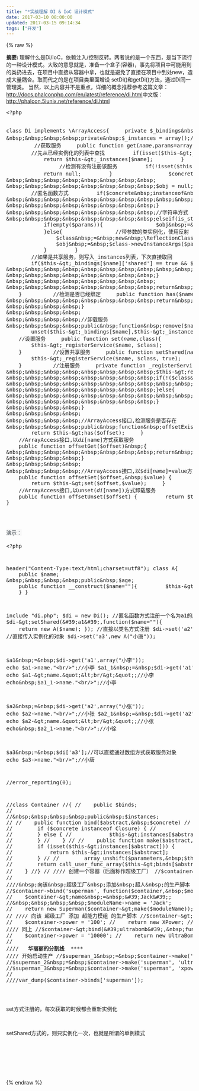 ```yaml
---
title: "*实战理解 DI & IoC 设计模式"
date: 2017-03-10 08:00:00
updated: 2017-03-15 09:14:34
tags: ["开发"]
---
```

{% raw %}
<p><strong>摘要: </strong>理解什么是Di/IoC，依赖注入/控制反转。两者说的是一个东西，是当下流行的一种设计模式。大致的意思就是，准备一个盒子(容器)，事先将项目中可能用到的类扔进去，在项目中直接从容器中拿，也就是避免了直接在项目中到处new，造成大量耦合。取而代之的是在项目类里面增设 setDi()和getDi()方法，通过Di同一管理类。 当然，以上内容并不是重点，详细的概念推荐参考这篇文章： <a href="http://docs.phalconphp.com/en/latest/reference/di.html" _src="http://docs.phalconphp.com/en/latest/reference/di.html">http://docs.phalconphp.com/en/latest/reference/di.html</a>中文版： <a href="http://phalcon.5iunix.net/reference/di.html" _src="http://phalcon.5iunix.net/reference/di.html">http://phalcon.5iunix.net/reference/di.html</a></p><pre class="brush:php;toolbar:false">&lt;?php

class&nbsp;Di&nbsp;implements&nbsp;\ArrayAccess{
&nbsp;&nbsp;&nbsp;&nbsp;private&nbsp;$_bindings&nbsp;=&nbsp;array();//服务列表
&nbsp;&nbsp;&nbsp;&nbsp;private&nbsp;$_instances&nbsp;=&nbsp;array();//已经实例化的服务
&nbsp;&nbsp;&nbsp;&nbsp;
&nbsp;&nbsp;&nbsp;&nbsp;//获取服务
&nbsp;&nbsp;&nbsp;&nbsp;public&nbsp;function&nbsp;get($name,$params=array()){
&nbsp;&nbsp;&nbsp;&nbsp;&nbsp;&nbsp;&nbsp;&nbsp;//先从已经实例化的列表中查找
&nbsp;&nbsp;&nbsp;&nbsp;&nbsp;&nbsp;&nbsp;&nbsp;if(isset($this-&gt;_instances[$name])){
&nbsp;&nbsp;&nbsp;&nbsp;&nbsp;&nbsp;&nbsp;&nbsp;&nbsp;&nbsp;&nbsp;&nbsp;return&nbsp;$this-&gt;_instances[$name];
&nbsp;&nbsp;&nbsp;&nbsp;&nbsp;&nbsp;&nbsp;&nbsp;}
&nbsp;&nbsp;&nbsp;&nbsp;&nbsp;&nbsp;&nbsp;&nbsp;
&nbsp;&nbsp;&nbsp;&nbsp;&nbsp;&nbsp;&nbsp;&nbsp;//检测有没有注册该服务
&nbsp;&nbsp;&nbsp;&nbsp;&nbsp;&nbsp;&nbsp;&nbsp;if(!isset($this-&gt;_bindings[$name])){
&nbsp;&nbsp;&nbsp;&nbsp;&nbsp;&nbsp;&nbsp;&nbsp;&nbsp;&nbsp;&nbsp;&nbsp;return&nbsp;null;
&nbsp;&nbsp;&nbsp;&nbsp;&nbsp;&nbsp;&nbsp;&nbsp;}
&nbsp;&nbsp;&nbsp;&nbsp;&nbsp;&nbsp;&nbsp;&nbsp;
&nbsp;&nbsp;&nbsp;&nbsp;&nbsp;&nbsp;&nbsp;&nbsp;$concrete&nbsp;=&nbsp;$this-&gt;_bindings[$name][&#39;class&#39;];//对象具体注册内容
&nbsp;&nbsp;&nbsp;&nbsp;&nbsp;&nbsp;&nbsp;&nbsp;
&nbsp;&nbsp;&nbsp;&nbsp;&nbsp;&nbsp;&nbsp;&nbsp;$obj&nbsp;=&nbsp;null;
&nbsp;&nbsp;&nbsp;&nbsp;&nbsp;&nbsp;&nbsp;&nbsp;//匿名函数方式
&nbsp;&nbsp;&nbsp;&nbsp;&nbsp;&nbsp;&nbsp;&nbsp;if($concrete&nbsp;instanceof&nbsp;\Closure){
&nbsp;&nbsp;&nbsp;&nbsp;&nbsp;&nbsp;&nbsp;&nbsp;&nbsp;&nbsp;&nbsp;&nbsp;$obj&nbsp;=&nbsp;call_user_func_array($concrete,$params);
&nbsp;&nbsp;&nbsp;&nbsp;&nbsp;&nbsp;&nbsp;&nbsp;}
&nbsp;&nbsp;&nbsp;&nbsp;&nbsp;&nbsp;&nbsp;&nbsp;//字符串方式
&nbsp;&nbsp;&nbsp;&nbsp;&nbsp;&nbsp;&nbsp;&nbsp;elseif(is_string($concrete)){
&nbsp;&nbsp;&nbsp;&nbsp;&nbsp;&nbsp;&nbsp;&nbsp;&nbsp;&nbsp;&nbsp;&nbsp;if(empty($params)){
&nbsp;&nbsp;&nbsp;&nbsp;&nbsp;&nbsp;&nbsp;&nbsp;&nbsp;&nbsp;&nbsp;&nbsp;&nbsp;&nbsp;&nbsp;&nbsp;$obj&nbsp;=&nbsp;new&nbsp;$concrete;
&nbsp;&nbsp;&nbsp;&nbsp;&nbsp;&nbsp;&nbsp;&nbsp;&nbsp;&nbsp;&nbsp;&nbsp;}else{
&nbsp;&nbsp;&nbsp;&nbsp;&nbsp;&nbsp;&nbsp;&nbsp;&nbsp;&nbsp;&nbsp;&nbsp;&nbsp;&nbsp;&nbsp;&nbsp;//带参数的类实例化，使用反射
&nbsp;&nbsp;&nbsp;&nbsp;&nbsp;&nbsp;&nbsp;&nbsp;&nbsp;&nbsp;&nbsp;&nbsp;&nbsp;&nbsp;&nbsp;&nbsp;$class&nbsp;=&nbsp;new&nbsp;\ReflectionClass($concrete);
&nbsp;&nbsp;&nbsp;&nbsp;&nbsp;&nbsp;&nbsp;&nbsp;&nbsp;&nbsp;&nbsp;&nbsp;&nbsp;&nbsp;&nbsp;&nbsp;$obj&nbsp;=&nbsp;$class-&gt;newInstanceArgs($params);
&nbsp;&nbsp;&nbsp;&nbsp;&nbsp;&nbsp;&nbsp;&nbsp;&nbsp;&nbsp;&nbsp;&nbsp;}
&nbsp;&nbsp;&nbsp;&nbsp;&nbsp;&nbsp;&nbsp;&nbsp;}
&nbsp;&nbsp;&nbsp;&nbsp;&nbsp;&nbsp;&nbsp;&nbsp;//如果是共享服务，则写入_instances列表，下次直接取回
&nbsp;&nbsp;&nbsp;&nbsp;&nbsp;&nbsp;&nbsp;&nbsp;if($this-&gt;_bindings[$name][&#39;shared&#39;]&nbsp;==&nbsp;true&nbsp;&amp;&amp;&nbsp;$obj){
&nbsp;&nbsp;&nbsp;&nbsp;&nbsp;&nbsp;&nbsp;&nbsp;&nbsp;&nbsp;&nbsp;&nbsp;$this-&gt;_instances[$name]&nbsp;=&nbsp;$obj;
&nbsp;&nbsp;&nbsp;&nbsp;&nbsp;&nbsp;&nbsp;&nbsp;}
&nbsp;&nbsp;&nbsp;&nbsp;&nbsp;&nbsp;&nbsp;&nbsp;
&nbsp;&nbsp;&nbsp;&nbsp;&nbsp;&nbsp;&nbsp;&nbsp;return&nbsp;$obj;
&nbsp;&nbsp;&nbsp;&nbsp;}
&nbsp;&nbsp;&nbsp;&nbsp;
&nbsp;&nbsp;&nbsp;&nbsp;//检测是否已经绑定
&nbsp;&nbsp;&nbsp;&nbsp;public&nbsp;function&nbsp;has($name){
&nbsp;&nbsp;&nbsp;&nbsp;&nbsp;&nbsp;&nbsp;&nbsp;return&nbsp;isset($this-&gt;_bindings[$name])&nbsp;or&nbsp;isset($this-&gt;_instances[$name]);
&nbsp;&nbsp;&nbsp;&nbsp;}
&nbsp;&nbsp;&nbsp;&nbsp;
&nbsp;&nbsp;&nbsp;&nbsp;//卸载服务
&nbsp;&nbsp;&nbsp;&nbsp;public&nbsp;function&nbsp;remove($name){
&nbsp;&nbsp;&nbsp;&nbsp;&nbsp;&nbsp;&nbsp;&nbsp;unset($this-&gt;_bindings[$name],$this-&gt;_instances[$name]);
&nbsp;&nbsp;&nbsp;&nbsp;}
&nbsp;&nbsp;&nbsp;&nbsp;
&nbsp;&nbsp;&nbsp;&nbsp;//设置服务
&nbsp;&nbsp;&nbsp;&nbsp;public&nbsp;function&nbsp;set($name,$class){
&nbsp;&nbsp;&nbsp;&nbsp;&nbsp;&nbsp;&nbsp;&nbsp;$this-&gt;_registerService($name,&nbsp;$class);
&nbsp;&nbsp;&nbsp;&nbsp;}
&nbsp;&nbsp;&nbsp;&nbsp;
&nbsp;&nbsp;&nbsp;&nbsp;//设置共享服务
&nbsp;&nbsp;&nbsp;&nbsp;public&nbsp;function&nbsp;setShared($name,$class){
&nbsp;&nbsp;&nbsp;&nbsp;&nbsp;&nbsp;&nbsp;&nbsp;$this-&gt;_registerService($name,&nbsp;$class,&nbsp;true);
&nbsp;&nbsp;&nbsp;&nbsp;}
&nbsp;&nbsp;&nbsp;&nbsp;
&nbsp;&nbsp;&nbsp;&nbsp;//注册服务
&nbsp;&nbsp;&nbsp;&nbsp;private&nbsp;function&nbsp;_registerService($name,$class,$shared=false){
&nbsp;&nbsp;&nbsp;&nbsp;&nbsp;&nbsp;&nbsp;&nbsp;$this-&gt;remove($name);
&nbsp;&nbsp;&nbsp;&nbsp;&nbsp;&nbsp;&nbsp;&nbsp;if(!($class&nbsp;instanceof&nbsp;\Closure)&nbsp;&amp;&amp;&nbsp;is_object($class)){
&nbsp;&nbsp;&nbsp;&nbsp;&nbsp;&nbsp;&nbsp;&nbsp;&nbsp;&nbsp;&nbsp;&nbsp;$this-&gt;_instances[$name]&nbsp;=&nbsp;$class;
&nbsp;&nbsp;&nbsp;&nbsp;&nbsp;&nbsp;&nbsp;&nbsp;}else{
&nbsp;&nbsp;&nbsp;&nbsp;&nbsp;&nbsp;&nbsp;&nbsp;&nbsp;&nbsp;&nbsp;&nbsp;$this-&gt;_bindings[$name]&nbsp;=&nbsp;array(&quot;class&quot;=&gt;$class,&quot;shared&quot;=&gt;$shared);
&nbsp;&nbsp;&nbsp;&nbsp;&nbsp;&nbsp;&nbsp;&nbsp;}
&nbsp;&nbsp;&nbsp;&nbsp;}
&nbsp;&nbsp;&nbsp;&nbsp;
&nbsp;&nbsp;&nbsp;&nbsp;//ArrayAccess接口,检测服务是否存在
&nbsp;&nbsp;&nbsp;&nbsp;public&nbsp;function&nbsp;offsetExists($offset)&nbsp;{
&nbsp;&nbsp;&nbsp;&nbsp;&nbsp;&nbsp;&nbsp;&nbsp;return&nbsp;$this-&gt;has($offset);
&nbsp;&nbsp;&nbsp;&nbsp;}
&nbsp;&nbsp;&nbsp;&nbsp;
&nbsp;&nbsp;&nbsp;&nbsp;//ArrayAccess接口,以$di[$name]方式获取服务
&nbsp;&nbsp;&nbsp;&nbsp;public&nbsp;function&nbsp;offsetGet($offset)&nbsp;{
&nbsp;&nbsp;&nbsp;&nbsp;&nbsp;&nbsp;&nbsp;&nbsp;return&nbsp;$this-&gt;get($offset);
&nbsp;&nbsp;&nbsp;&nbsp;}
&nbsp;&nbsp;&nbsp;&nbsp;
&nbsp;&nbsp;&nbsp;&nbsp;//ArrayAccess接口,以$di[$name]=$value方式注册服务，非共享
&nbsp;&nbsp;&nbsp;&nbsp;public&nbsp;function&nbsp;offsetSet($offset,&nbsp;$value)&nbsp;{
&nbsp;&nbsp;&nbsp;&nbsp;&nbsp;&nbsp;&nbsp;&nbsp;return&nbsp;$this-&gt;set($offset,$value);
&nbsp;&nbsp;&nbsp;&nbsp;}
&nbsp;&nbsp;&nbsp;&nbsp;
&nbsp;&nbsp;&nbsp;&nbsp;//ArrayAccess接口,以unset($di[$name])方式卸载服务
&nbsp;&nbsp;&nbsp;&nbsp;public&nbsp;function&nbsp;offsetUnset($offset)&nbsp;{
&nbsp;&nbsp;&nbsp;&nbsp;&nbsp;&nbsp;&nbsp;&nbsp;return&nbsp;$this-&gt;remove($offset);
&nbsp;&nbsp;&nbsp;&nbsp;}
}</pre><p><br/></p><p><span style="color: rgb(61, 70, 77); font-family: &quot;Pingfang SC&quot;, STHeiti, &quot;Lantinghei SC&quot;, &quot;Open Sans&quot;, Arial, &quot;Hiragino Sans GB&quot;, &quot;Microsoft YaHei&quot;, &quot;WenQuanYi Micro Hei&quot;, SimSun, sans-serif; line-height: 28px; widows: 1; background-color: rgb(248, 248, 248);">演示：</span></p><pre class="brush:php;toolbar:false">&lt;?php

header(&quot;Content-Type:text/html;charset=utf8&quot;);
class&nbsp;A{
&nbsp;&nbsp;&nbsp;&nbsp;public&nbsp;$name;
&nbsp;&nbsp;&nbsp;&nbsp;public&nbsp;$age;
&nbsp;&nbsp;&nbsp;&nbsp;public&nbsp;function&nbsp;__construct($name=&quot;&quot;){
&nbsp;&nbsp;&nbsp;&nbsp;&nbsp;&nbsp;&nbsp;&nbsp;$this-&gt;name&nbsp;=&nbsp;$name;
&nbsp;&nbsp;&nbsp;&nbsp;}
}

include&nbsp;&quot;di.php&quot;;
$di&nbsp;=&nbsp;new&nbsp;Di();
//匿名函数方式注册一个名为a1的服务
$di-&gt;setShared(&#39;a1&#39;,function($name=&quot;&quot;){
&nbsp;&nbsp;&nbsp;&nbsp;return&nbsp;new&nbsp;A($name);
});
//直接以类名方式注册
$di-&gt;set(&#39;a2&#39;,&#39;A&#39;);
//直接传入实例化的对象
$di-&gt;set(&#39;a3&#39;,new&nbsp;A(&quot;小唐&quot;));

$a1&nbsp;=&nbsp;$di-&gt;get(&#39;a1&#39;,array(&quot;小李&quot;));
echo&nbsp;$a1-&gt;name.&quot;&lt;br/&gt;&quot;;//小李
$a1_1&nbsp;=&nbsp;$di-&gt;get(&#39;a1&#39;,array(&quot;小王&quot;));
echo&nbsp;$a1-&gt;name.&quot;&lt;br/&gt;&quot;;//小李
echo&nbsp;$a1_1-&gt;name.&quot;&lt;br/&gt;&quot;;//小李

$a2&nbsp;=&nbsp;$di-&gt;get(&#39;a2&#39;,array(&quot;小张&quot;));
echo&nbsp;$a2-&gt;name.&quot;&lt;br/&gt;&quot;;//小张
$a2_1&nbsp;=&nbsp;$di-&gt;get(&#39;a2&#39;,array(&quot;小徐&quot;));
echo&nbsp;$a2-&gt;name.&quot;&lt;br/&gt;&quot;;//小张
echo&nbsp;$a2_1-&gt;name.&quot;&lt;br/&gt;&quot;;//小徐

$a3&nbsp;=&nbsp;$di[&#39;a3&#39;];//可以直接通过数组方式获取服务对象
echo&nbsp;$a3-&gt;name.&quot;&lt;br/&gt;&quot;;//小唐


//error_reporting(0);

//class&nbsp;Container
//{
//&nbsp;&nbsp;&nbsp;&nbsp;public&nbsp;$binds;
//
//&nbsp;&nbsp;&nbsp;&nbsp;public&nbsp;$instances;
//
//&nbsp;&nbsp;&nbsp;&nbsp;public&nbsp;function&nbsp;bind($abstract,&nbsp;$concrete)
//&nbsp;&nbsp;&nbsp;&nbsp;{
//&nbsp;&nbsp;&nbsp;&nbsp;&nbsp;&nbsp;&nbsp;&nbsp;if&nbsp;($concrete&nbsp;instanceof&nbsp;Closure)&nbsp;{
//&nbsp;&nbsp;&nbsp;&nbsp;&nbsp;&nbsp;&nbsp;&nbsp;&nbsp;&nbsp;&nbsp;&nbsp;$this-&gt;binds[$abstract]&nbsp;=&nbsp;$concrete;
//&nbsp;&nbsp;&nbsp;&nbsp;&nbsp;&nbsp;&nbsp;&nbsp;}&nbsp;else&nbsp;{
//&nbsp;&nbsp;&nbsp;&nbsp;&nbsp;&nbsp;&nbsp;&nbsp;&nbsp;&nbsp;&nbsp;&nbsp;$this-&gt;instances[$abstract]&nbsp;=&nbsp;$concrete;
//&nbsp;&nbsp;&nbsp;&nbsp;&nbsp;&nbsp;&nbsp;&nbsp;}
//&nbsp;&nbsp;&nbsp;&nbsp;}
//
//&nbsp;&nbsp;&nbsp;&nbsp;public&nbsp;function&nbsp;make($abstract,&nbsp;$parameters&nbsp;=&nbsp;[])
//&nbsp;&nbsp;&nbsp;&nbsp;{
//&nbsp;&nbsp;&nbsp;&nbsp;&nbsp;&nbsp;&nbsp;&nbsp;if&nbsp;(isset($this-&gt;instances[$abstract]))&nbsp;{
//&nbsp;&nbsp;&nbsp;&nbsp;&nbsp;&nbsp;&nbsp;&nbsp;&nbsp;&nbsp;&nbsp;&nbsp;return&nbsp;$this-&gt;instances[$abstract];
//&nbsp;&nbsp;&nbsp;&nbsp;&nbsp;&nbsp;&nbsp;&nbsp;}
//
//&nbsp;&nbsp;&nbsp;&nbsp;&nbsp;&nbsp;&nbsp;&nbsp;array_unshift($parameters,&nbsp;$this);
//
//&nbsp;&nbsp;&nbsp;&nbsp;&nbsp;&nbsp;&nbsp;&nbsp;return&nbsp;call_user_func_array($this-&gt;binds[$abstract],&nbsp;$parameters);
//&nbsp;&nbsp;&nbsp;&nbsp;}
//}
//
////&nbsp;创建一个容器（后面称作超级工厂）
//$container&nbsp;=&nbsp;new&nbsp;Container;
//
////&nbsp;向该&nbsp;超级工厂&nbsp;添加&nbsp;超人&nbsp;的生产脚本
//$container-&gt;bind(&#39;superman&#39;,&nbsp;function($container,&nbsp;$moduleName)&nbsp;{
//&nbsp;&nbsp;&nbsp;&nbsp;$container-&gt;name&nbsp;=&nbsp;&#39;Jack&#39;;
//&nbsp;&nbsp;&nbsp;&nbsp;$moduleName-&gt;name&nbsp;=&nbsp;&#39;Jack&#39;;
//&nbsp;&nbsp;&nbsp;&nbsp;return&nbsp;new&nbsp;Superman($container-&gt;make($moduleName));
//});
//
////&nbsp;向该&nbsp;超级工厂&nbsp;添加&nbsp;超能力模组&nbsp;的生产脚本
//$container-&gt;bind(&#39;xpower&#39;,&nbsp;function($container)&nbsp;{
//&nbsp;&nbsp;&nbsp;&nbsp;$container-&gt;power&nbsp;=&nbsp;&#39;100&#39;;
//&nbsp;&nbsp;&nbsp;&nbsp;return&nbsp;new&nbsp;XPower;
//});
//
////&nbsp;同上
//$container-&gt;bind(&#39;ultrabomb&#39;,&nbsp;function($container)&nbsp;{
//&nbsp;&nbsp;&nbsp;&nbsp;$container-&gt;power&nbsp;=&nbsp;&#39;10000&#39;;
//&nbsp;&nbsp;&nbsp;&nbsp;return&nbsp;new&nbsp;UltraBomb;
//});
//
////&nbsp;******************&nbsp;&nbsp;华丽丽的分割线&nbsp;&nbsp;**********************
////&nbsp;开始启动生产
//$superman_1&nbsp;=&nbsp;$container-&gt;make(&#39;superman&#39;,&nbsp;&#39;xpower&#39;);
//$superman_2&nbsp;=&nbsp;$container-&gt;make(&#39;superman&#39;,&nbsp;&#39;ultrabomb&#39;);
//$superman_3&nbsp;=&nbsp;$container-&gt;make(&#39;superman&#39;,&nbsp;&#39;xpower&#39;);
//
////var_dump($container-&gt;binds[&#39;superman&#39;]);</pre><p><br/></p><p>set方式注册的，每次获取的时候都会重新实例化<br/><span style="color: rgb(61, 70, 77); font-family: &quot;Pingfang SC&quot;, STHeiti, &quot;Lantinghei SC&quot;, &quot;Open Sans&quot;, Arial, &quot;Hiragino Sans GB&quot;, &quot;Microsoft YaHei&quot;, &quot;WenQuanYi Micro Hei&quot;, SimSun, sans-serif; line-height: 28px; widows: 1; background-color: rgb(248, 248, 248);"></span></p><p><br/></p><p>setShared方式的，则只实例化一次，也就是所谓的单例模式</p><p><span style="color: rgb(61, 70, 77); font-family: &quot;Pingfang SC&quot;, STHeiti, &quot;Lantinghei SC&quot;, &quot;Open Sans&quot;, Arial, &quot;Hiragino Sans GB&quot;, &quot;Microsoft YaHei&quot;, &quot;WenQuanYi Micro Hei&quot;, SimSun, sans-serif; line-height: 28px; widows: 1; background-color: rgb(248, 248, 248);"><br/></span><br/></p><p><span style="color: rgb(61, 70, 77); font-family: &quot;Pingfang SC&quot;, STHeiti, &quot;Lantinghei SC&quot;, &quot;Open Sans&quot;, Arial, &quot;Hiragino Sans GB&quot;, &quot;Microsoft YaHei&quot;, &quot;WenQuanYi Micro Hei&quot;, SimSun, sans-serif; line-height: 28px; widows: 1; background-color: rgb(248, 248, 248);"><br/></span></p>
{% endraw %}
